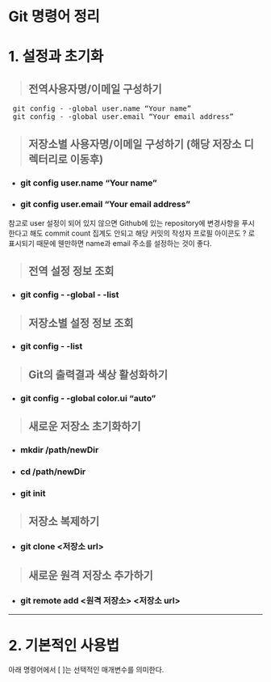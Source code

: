 # Git 명령어 정리

 # 1. 설정과 초기화

 > ## 전역사용자명/이메일 구성하기
 <pre> git config - -global user.name “Your name” 
 git config - -global user.email “Your email address” </pre>

 > ## 저장소별 사용자명/이메일 구성하기 (해당 저장소 디렉터리로 이동후)
* ### git config user.name “Your name”
* ### git config user.email “Your email address”


참고로 user 설정이 되어 있지 않으면 Github에 있는 repository에 변경사항을 푸시 한다고 해도 commit count 집계도 안되고 해당 커밋의 작성자 프로필 아이콘도 ? 로 표시되기 때문에 웬만하면 name과 email 주소를 설정하는 것이 좋다.

 > ## 전역 설정 정보 조회
* ### git config - -global - -list

 > ## 저장소별 설정 정보 조회
* ### git config - -list

 > ## Git의 출력결과 색상 활성화하기
* ### git config - -global color.ui “auto”

 > ## 새로운 저장소 초기화하기
* ### mkdir /path/newDir
* ### cd /path/newDir 
* ### git init

 > ## 저장소 복제하기
* ### git clone <저장소 url>

 > ## 새로운 원격 저장소 추가하기
* ### git remote add <원격 저장소> <저장소 url>

* * *

# 2. 기본적인 사용법

아래 명령어에서 [ ]는 선택적인 매개변수를 의미한다.
